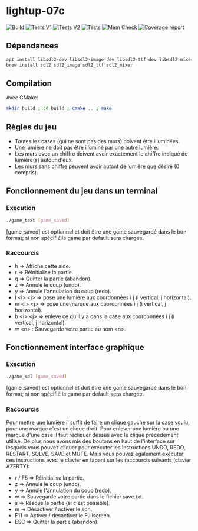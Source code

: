# lightup-07c

[![Build](https://gitlab.emi.u-bordeaux.fr/pt2/teams-s4/tm07/lightup-07c/badges/main/pipeline.svg?job=build-job&key_text=Build)](https://gitlab.emi.u-bordeaux.fr/pt2/teams-s4/tm07/lightup-07c/-/commits/main)
[![Tests V1](https://gitlab.emi.u-bordeaux.fr/pt2/teams-s4/tm07/lightup-07c/badges/main/pipeline.svg?job=test-v1-job&key_text=Tests+V1)](https://gitlab.emi.u-bordeaux.fr/pt2/teams-s4/tm07/lightup-07c/-/commits/main)
[![Tests V2](https://gitlab.emi.u-bordeaux.fr/pt2/teams-s4/tm07/lightup-07c/badges/main/pipeline.svg?job=test-v2-job&key_text=Tests+V2)](https://gitlab.emi.u-bordeaux.fr/pt2/teams-s4/tm07/lightup-07c/-/commits/main)
[![Tests](https://gitlab.emi.u-bordeaux.fr/pt2/teams-s4/tm07/lightup-07c/badges/main/pipeline.svg?job=make-test-job&key_text=Tests)](https://gitlab.emi.u-bordeaux.fr/pt2/teams-s4/tm07/lightup-07c/-/commits/main)
[![Mem Check](https://gitlab.emi.u-bordeaux.fr/pt2/teams-s4/tm07/lightup-07c/badges/main/pipeline.svg?job=mem-check-job&key_text=MemCheck)](https://gitlab.emi.u-bordeaux.fr/pt2/teams-s4/tm07/lightup-07c/-/commits/main)
[![Coverage report](https://gitlab.emi.u-bordeaux.fr/pt2/teams-s4/tm07/lightup-07c/badges/main/coverage.svg)](https://gitlab.emi.u-bordeaux.fr/pt2/teams-s4/tm07/lightup-07c/-/commits/main)

## Dépendances

```bash
apt install libsdl2-dev libsdl2-image-dev libsdl2-ttf-dev libsdl2-mixer-dev # for Linux Debian/Ubuntu
brew install sdl2 sdl2_image sdl2_ttf sdl2_mixer                            # for MacOS
```

## Compilation

Avec CMake:

```bash
mkdir build ; cd build ; cmake .. ; make
```

## Règles du jeu

- Toutes les cases (qui ne sont pas des murs) doivent être illuminées.
- Une lumière ne doit pas être illuminé par une autre lumière.
- Les murs avec un chiffre doivent avoir exactement le chiffre indiqué de lumière(s) autour d'eux.
- Les murs sans chiffre peuvent avoir autant de lumière que désiré (0 compris).

## Fonctionnement du jeu dans un terminal

### Execution

```bash
./game_text [game_saved]
```

[game_saved] est optionnel et doit être une game sauvegardé dans le bon format; si non spécifié la game par default sera chargée.

### Raccourcis

- h => Affiche cette aide.
- r => Réinitialise la partie.
- q => Quitter la partie (abandon).
- z => Annule le coup (undo).
- y => Annule l'annulation du coup (redo).
- l \<i> \<j> => pose une lumière aux coordonnées i j (i vertical, j horizontal).
- m \<i> \<j> => pose une marque aux coordonnées i j (i vertical, j horizontal).
- b \<i> \<j> => enleve ce qu'il y a dans la case aux coordonnées i j (i vertical, j horizontal).
- w \<n> : Sauvegarde votre partie au nom \<n>.

## Fonctionnement interface graphique

### Execution

```bash
./game_sdl [game_saved]
```

[game_saved] est optionnel et doit être une game sauvegardé dans le bon format; si non spécifié la game par default sera chargée.

### Raccourcis

Pour mettre une lumière il suffit de faire un clique gauche sur la case voulu, pour une marque c'est un clique droit. Pour enlever une lumière ou une marque d'une case il faut recliquer dessus avec le clique précédement utilisé. De plus nous avons mis des boutons en haut de l'interface sur lesquels vous pouvez cliquer pour exécuter les instructions UNDO, REDO, RESTART, SOLVE, SAVE et MUTE.
Mais vous pouvez également exécuter ces instructions avec le clavier en tapant sur les raccourcis suivants (clavier AZERTY):

- r / F5 => Réinitialise la partie.
- z => Annule le coup (undo).
- y => Annule l'annulation du coup (redo).
- w => Sauvegarde votre partie dans le fichier save.txt.
- s => Résous la partie (si c'est possible).
- m => Désactiver / activer le son.
- F11 => Activer / désactiver le Fullscreen.
- ESC => Quitter la partie (abandon).
